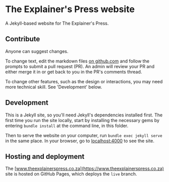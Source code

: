 # The Explainer's Press website

A Jekyll-based website for The Explainer's Press.


## Contribute

Anyone can suggest changes.

To change text, edit the markdown files [on github.com](https://github.com/arthurattwell/theexplainerspress) and follow the prompts to submit a pull request (PR). An admin will review your PR and either merge it in or get back to you in the PR's comments thread.

To change other features, such as the design or interactions, you may need more technical skill. See 'Development' below.


## Development

This is a Jekyll site, so you'll need Jekyll's dependencies installed first. The first time you run the site locally, start by installing the necessary gems by entering `bundle install` at the command line, in this folder.

Then to serve the website on your computer, run `bundle exec jekyll serve` in the same place. In your browser, go to [localhost:4000](http://localhost:4000) to see the site.

## Hosting and deployment

The [www.theexplainerspress.co.za](https://www.theexplainerspress.co.za) site is hosted on GitHub Pages, which deploys the `live` branch.
